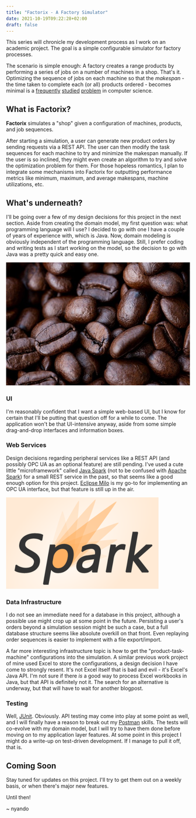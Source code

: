 ```yaml
---
title: "Factorix - A Factory Simulator"
date: 2021-10-19T09:22:28+02:00
draft: false
---
```


This series will chronicle my development process as I work on an academic project.
The goal is a simple configurable simulator for factory processes.

The scenario is simple enough: A factory creates a range products by performing a series of jobs on a number of machines in a shop.
That's it.
Optimizing the sequence of jobs on each machine so that the *makespan* - the time taken to complete each (or all) products ordered - becomes minimal is a [frequently](https://en.wikipedia.org/wiki/Open-shop_scheduling) [studied](https://en.wikipedia.org/wiki/Job-shop_scheduling) [problem](https://en.wikipedia.org/wiki/Flow-shop_scheduling) in computer science.

## What is Factorix?

**Factorix** simulates a "shop" given a configuration of machines, products, and job sequences.

After starting a simulation, a user can generate new product orders by sending requests via a REST API.
The user can then modify the task sequences for each machine to try and minimize the makespan manually.
If the user is so inclined, they might even create an algorithm to try and solve the optimization problem for them.
For those hopeless romantics, I plan to integrate some mechanisms into Factorix for outputting performance metrics like minimum, maximum, and average makespans, machine utilizations, etc.

## What's underneath?

I'll be going over a few of my design decisions for this project in the next section.
Aside from creating the domain model, my first question was: what programming language will I use?
I decided to go with one I have a couple of years of experience with, which is Java.
Now, domain modeling is obviously independent of the programming language.
Still, I prefer coding and writing tests as I start working on the model, so the decision to go with Java was a pretty quick and easy one.

![Coffee Beans](/imgs/coffeebeans.jpg "Powering this project in more ways than one.")

### UI

I'm reasonably confident that I want a simple web-based UI, but I know for certain that I'll be putting that question off for a while to come.
The application won't be that UI-intensive anyway, aside from some simple drag-and-drop interfaces and information boxes.

### Web Services

Design decisions regarding peripheral services like a REST API (and possibly OPC UA as an optional feature) are still pending.
I've used a cute little "microframework" called [Java Spark](https://sparkjava.com/) (not to be confused with [Apache Spark](https://spark.apache.org/)) for a small REST service in the past, so that seems like a good enough option for this project.
[Eclipse Milo](https://github.com/eclipse/milo) is my go-to for implementing an OPC UA interface, but that feature is still up in the air.

![Spark Java Logo](/imgs/sparkjava.png "The Spark Framework. No, the other one.")

### Data Infrastructure

I do not see an immediate need for a database in this project, although a possible use might crop up at some point in the future.
Persisting a user's orders beyond a simulation session might be such a case, but a full database structure seems like absolute overkill on that front.
Even replaying order sequences is easier to implement with a file export/import.

A far more interesting infrastructure topic is how to get the "product-task-machine" configurations into the simulation.
A similar previous work project of mine used Excel to store the configurations, a design decision I have come to strongly resent.
It's not Excel itself that is bad and evil - it's Excel's Java API.
I'm not sure if there *is* a good way to process Excel workbooks in Java, but that API is definitely not it.
The search for an alternative is underway, but that will have to wait for another blogpost.

### Testing

Well, [JUnit](https://junit.org/junit5/). Obviously.
API testing may come into play at some point as well, and I will finally have a reason to break out my [Postman](https://postman.org/) skills.
The tests will co-evolve with my domain model, but I will try to have them done before moving on to my application layer features.
At some point in this project I might do a write-up on test-driven development.
If I manage to pull it off, that is.

## Coming Soon

Stay tuned for updates on this project.
I'll try to get them out on a weekly basis, or when there's major new features.

Until then!

~ nyando
